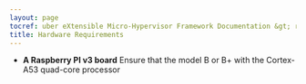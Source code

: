 ```yaml
---
layout: page
tocref: uber eXtensible Micro-Hypervisor Framework Documentation &gt; rpi3-cortex_a53-armv8_32 
title: Hardware Requirements
---
```


* **A Raspberry PI v3 board** Ensure that the model B or B+ with the 
Cortex-A53 quad-core processor

